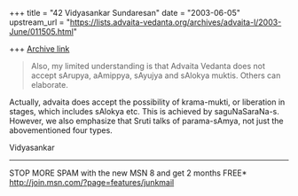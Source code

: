 +++
title = "42 Vidyasankar Sundaresan"
date = "2003-06-05"
upstream_url = "https://lists.advaita-vedanta.org/archives/advaita-l/2003-June/011505.html"

+++
[Archive link](https://lists.advaita-vedanta.org/archives/advaita-l/2003-June/011505.html)


>Also, my limited understanding is that Advaita Vedanta
>does not accept sArupya, aAmippya, sAyujya and sAlokya
>muktis. Others can elaborate.

Actually, advaita does accept the possibility of krama-mukti, or liberation 
in stages, which includes sAlokya etc. This is achieved by saguNaSaraNa-s. 
However, we also emphasize that Sruti talks of parama-sAmya, not just the 
abovementioned four types.

Vidyasankar

_________________________________________________________________
STOP MORE SPAM with the new MSN 8 and get 2 months FREE*  
http://join.msn.com/?page=features/junkmail


